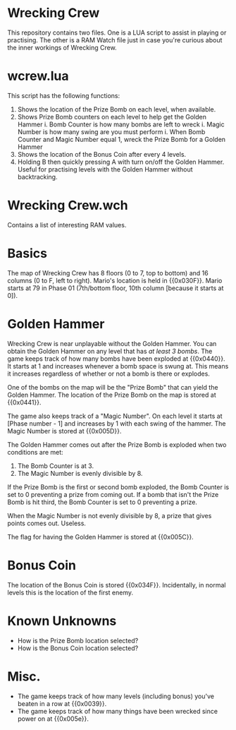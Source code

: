 Wrecking Crew
=============
This repository contains two files.
One is a LUA script to assist in playing or practising.
The other is a RAM Watch file just in case you're curious about the inner workings of Wrecking Crew.

wcrew.lua
=========
This script has the following functions:

1. Shows the location of the Prize Bomb on each level, when available.
1. Shows Prize Bomb counters on each level to help get the Golden Hammer
 i. Bomb Counter is how many bombs are left to wreck
 i. Magic Number is how many swing are you must perform
 i. When Bomb Counter and Magic Number equal 1, wreck the Prize Bomb for a Golden Hammer
1. Shows the location of the Bonus Coin after every 4 levels.
1. Holding B then quickly pressing A with turn on/off the Golden Hammer. Useful for practising levels with the Golden Hammer without backtracking.

Wrecking Crew.wch
=================
Contains a list of interesting RAM values.

Basics
======
The map of Wrecking Crew has 8 floors (0 to 7, top to bottom) and 16 columns (0 to F, left to right).
Mario's location is held in {{0x030F}}.
Mario starts at 79 in Phase 01 (7th/bottom floor, 10th column [because it starts at 0]).

Golden Hammer
=============
Wrecking Crew is near unplayable without the Golden Hammer.
You can obtain the Golden Hammer on any level that has *at least 3 bombs*.
The game keeps track of how many bombs have been exploded at {{0x0440}}.
It starts at 1 and increases whenever a bomb space is swung at.
This means it increases regardless of whether or not a bomb is there or explodes.

One of the bombs on the map will be the "Prize Bomb" that can yield the Golden Hammer.
The location of the Prize Bomb on the map is stored at {{0x0441}}.

The game also keeps track of a "Magic Number".
On each level it starts at [Phase number - 1] and increases by 1 with each swing of the hammer.
The Magic Number is stored at {{0x005D}}.

The Golden Hammer comes out after the Prize Bomb is exploded when two conditions are met:
 1. The Bomb Counter is at 3.
 1. The Magic Number is evenly divisible by 8.

If the Prize Bomb is the first or second bomb exploded, the Bomb Counter is set to 0 preventing a prize from coming out.
If a bomb that isn't the Prize Bomb is hit third, the Bomb Counter is set to 0 preventing a prize.

When the Magic Number is not evenly divisible by 8, a prize that gives points comes out. Useless.

The flag for having the Golden Hammer is stored at {{0x005C}}.

Bonus Coin
==========
The location of the Bonus Coin is stored {{0x034F}}.
Incidentally, in normal levels this is the location of the first enemy.

Known Unknowns
==============
* How is the Prize Bomb location selected?
* How is the Bonus Coin location selected?

Misc.
=====
* The game keeps track of how many levels (including bonus) you've beaten in a row at {{0x0039}}.
* The game keeps track of how many things have been wrecked since power on at {{0x005e}}.